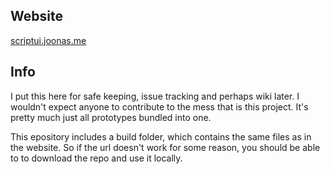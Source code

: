 ## Website

[scriptui.joonas.me](https://scriptui.joonas.me)

## Info

I put this here for safe keeping, issue tracking and perhaps wiki later. I wouldn't expect anyone to contribute to the mess that is this project. It's pretty much just all prototypes bundled into one.

This epository includes a build folder, which contains the same files as in the website. So if the url doesn't work for some reason, you should be able to to download the repo and use it locally.
